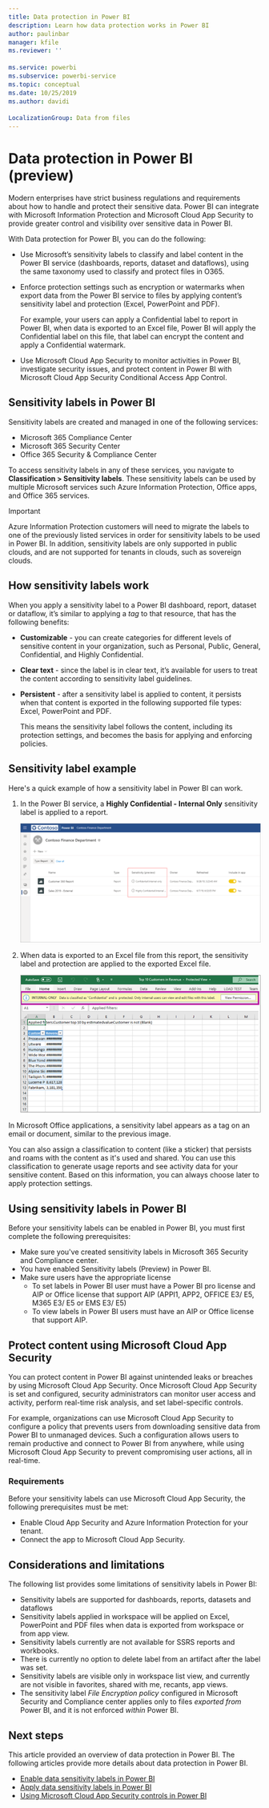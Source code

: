 ```yaml
---
title: Data protection in Power BI
description: Learn how data protection works in Power BI
author: paulinbar
manager: kfile
ms.reviewer: ''

ms.service: powerbi
ms.subservice: powerbi-service
ms.topic: conceptual
ms.date: 10/25/2019
ms.author: davidi

LocalizationGroup: Data from files
---
```

# Data protection in Power BI (preview)

Modern enterprises have strict business regulations and requirements about how to handle and protect their sensitive data. Power BI can integrate with Microsoft Information Protection and Microsoft Cloud App Security to provide greater control and visibility over sensitive data in Power BI. 

With Data protection for Power BI, you can do the following:

* Use Microsoft’s sensitivity labels to classify and label content in the Power BI service (dashboards, reports, dataset and dataflows), using the same taxonomy used to classify and protect files in O365. 

* Enforce protection settings such as encryption or watermarks when export data from the Power BI service to files by applying content’s sensitivity label and protection (Excel, PowerPoint and PDF). 

  For example, your users can apply a Confidential label to report in Power BI, when data is exported to an Excel file, Power BI will apply the Confidential label on this file, that label can encrypt the content and apply a Confidential watermark.

* Use Microsoft Cloud App Security to monitor activities in Power BI, investigate security issues, and protect content in Power BI with Microsoft Cloud App Security Conditional Access App Control. 

## Sensitivity labels in Power BI

Sensitivity labels are created and managed in one of the following services:

* Microsoft 365 Compliance Center
* Microsoft 365 Security Center
* Office 365 Security & Compliance Center

To access sensitivity labels in any of these services, you navigate to  **Classification > Sensitivity labels**. These sensitivity labels can be used by multiple Microsoft services such Azure Information Protection, Office apps, and Office 365 services.

> [!IMPORTANT]
> Azure Information Protection customers will need to migrate the labels to one of the previously listed services in order for sensitivity labels to be used in Power BI. In addition, sensitivity labels are only supported in public clouds, and are not supported for tenants in clouds, such as sovereign clouds.

## How sensitivity labels work

When you apply a sensitivity label to a Power BI dashboard, report, dataset or dataflow, it’s similar to applying a *tag* to that resource, that has the following benefits:
* **Customizable** - you can create categories for different levels of sensitive content in your organization, such as Personal, Public, General, Confidential, and Highly Confidential.
* **Clear text** - since the label is in clear text, it’s available for users to treat the content according to sensitivity label guidelines.
* **Persistent** - after a sensitivity label is applied to content, it persists when that content is exported in the following supported file types: Excel, PowerPoint and PDF. 

  This means the sensitivity label follows the content, including its protection settings, and becomes the basis for applying and enforcing policies. 

## Sensitivity label example 

Here's a quick example of how a sensitivity label in Power BI can work.

1. In the Power BI service, a **Highly Confidential - Internal Only** sensitivity label is applied to a report.

   ![Sensitivity labels in list view](media/service-security-data-protection-overview/sensitivity-labels-overview-01.png)

2. When data is exported to an Excel file from this report, the sensitivity label and protection are applied to the exported Excel file.

   ![Sensitivity label follows the content](media/service-security-data-protection-overview/sensitivity-labels-overview-02.png)

In Microsoft Office applications, a sensitivity label appears as a tag on an email or document, similar to the previous image.

You can also assign a classification to content (like a sticker) that persists and roams with the content as it's used and shared. You can use this classification to generate usage reports and see activity data for your sensitive content. Based on this information, you can always choose later to apply protection settings.


## Using sensitivity labels in Power BI

Before your sensitivity labels can be enabled in Power BI, you must first complete the following prerequisites: 

* Make sure you've created sensitivity labels in Microsoft 365 Security and Compliance center. 
* You have enabled Sensitivity labels (Preview) in Power BI.
* Make sure users have the appropriate license
    * To set labels in Power BI user must have a Power BI pro license and AIP or Office license that support AIP (APPI1, APP2, OFFICE E3/ E5, M365 E3/ E5 or EMS E3/ E5)
    * To view labels in Power BI users must have an AIP or Office license that support AIP. 


## Protect content using Microsoft Cloud App Security

You can protect content in Power BI against unintended leaks or breaches by using Microsoft Cloud App Security. Once Microsoft Cloud App Security is set and configured, security administrators can monitor user access and activity, perform real-time risk analysis, and set label-specific controls.

For example, organizations can use Microsoft Cloud App Security to configure a policy that prevents users from downloading sensitive data from Power BI to unmanaged devices. Such a configuration allows users to remain productive and connect to Power BI from anywhere, while using Microsoft Cloud App Security to prevent compromising user actions, all in real-time. 

### Requirements

Before your sensitivity labels can use Microsoft Cloud App Security, the following prerequisites must be met: 

* Enable Cloud App Security and Azure Information Protection for your tenant.
* Connect the app to Microsoft Cloud App Security.

## Considerations and limitations

The following list provides some limitations of sensitivity labels in Power BI:

* Sensitivity labels are supported for dashboards, reports, datasets and dataflows
* Sensitivity labels applied in workspace will be applied on Excel, PowerPoint and PDF files when data is exported from workspace or from app view. 
* Sensitivity labels currently are not available for SSRS reports and workbooks.  
* There is currently no option to delete label from an artifact after the label was set.
* Sensitivity labels are visible only in workspace list view, and currently are not visible in favorites, shared with me, recants, app views.
* The sensitivity label *File Encryption policy* configured in Microsoft Security and Compliance center applies only to files *exported from* Power BI, and it is not enforced *within* Power BI.


## Next steps

This article provided an overview of data protection in Power BI. The following articles provide more details about data protection in Power BI. 

* [Enable data sensitivity labels in Power BI](service-security-enable-data-sensitivity-labels.md)
* [Apply data sensitivity labels in Power BI](service-security-apply-data-sensitivity-labels.md)
* [Using Microsoft Cloud App Security controls in Power BI](service-security-using-microsoft-cloud-app-security-controls.md)